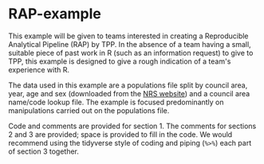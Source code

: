 # RAP-example

This example will be given to teams interested in creating a Reproducible Analytical Pipeline (RAP) by TPP. In the absence of a team having a small, suitable piece of past work in R (such as an information request) to give to TPP, this example is designed to give a rough indication of a team's experience with R.

The data used in this example are a populations file split by council area, year, age and sex (downloaded from the [NRS website](https://www.nrscotland.gov.uk/)) and a council area name/code lookup file. The example is focused predominantly on manipulations carried out on the populations file.

Code and comments are provided for section 1. The comments for sections 2 and 3 are provided; space is provided to fill in the code. We would recommend using the tidyverse style of coding and piping (`%>%`) each part of section 3 together.
